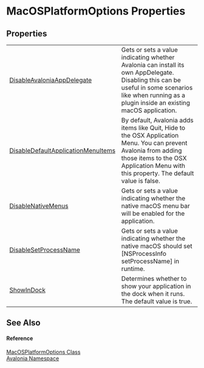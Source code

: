 # MacOSPlatformOptions Properties




## Properties
<table>
<tr>
<td><a href="P_Avalonia_MacOSPlatformOptions_DisableAvaloniaAppDelegate">DisableAvaloniaAppDelegate</a></td>
<td>Gets or sets a value indicating whether Avalonia can install its own AppDelegate. Disabling this can be useful in some scenarios like when running as a plugin inside an existing macOS application.</td>
</tr>
<tr>
<td><a href="P_Avalonia_MacOSPlatformOptions_DisableDefaultApplicationMenuItems">DisableDefaultApplicationMenuItems</a></td>
<td>By default, Avalonia adds items like Quit, Hide to the OSX Application Menu. You can prevent Avalonia from adding those items to the OSX Application Menu with this property. The default value is false.</td>
</tr>
<tr>
<td><a href="P_Avalonia_MacOSPlatformOptions_DisableNativeMenus">DisableNativeMenus</a></td>
<td>Gets or sets a value indicating whether the native macOS menu bar will be enabled for the application.</td>
</tr>
<tr>
<td><a href="P_Avalonia_MacOSPlatformOptions_DisableSetProcessName">DisableSetProcessName</a></td>
<td>Gets or sets a value indicating whether the native macOS should set [NSProcessInfo setProcessName] in runtime.</td>
</tr>
<tr>
<td><a href="P_Avalonia_MacOSPlatformOptions_ShowInDock">ShowInDock</a></td>
<td>Determines whether to show your application in the dock when it runs. The default value is true.</td>
</tr>
</table>

## See Also


#### Reference
<a href="T_Avalonia_MacOSPlatformOptions">MacOSPlatformOptions Class</a>  
<a href="N_Avalonia">Avalonia Namespace</a>  

